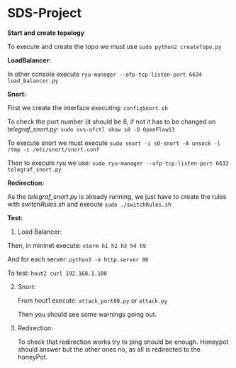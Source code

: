# SDS-Project

**Start and create topology**

To execute and create the topo we must use `sudo python2 createTopo.py`

**LoadBalancer:**

In other console execute `ryu-manager --ofp-tcp-listen-port 6634 load_balancer.py`

**Snort:**

First we create the interface executing: `configSnort.sh`

To check the port number (it should be 8, if not it has to be changed on *telegraf_snort.py*: `sudo ovs-ofctl show s0 -O OpenFlow13`

To execute snort we must execute `sudo snort -i s0-snort -A unsock -l /tmp -c /etc/snort/snort.conf`

Then to execute ryu we use: `sudo ryu-manager --ofp-tcp-listen-port 6633 telegraf_snort.py`

**Redirection:**

As the *telegraf_snort.py* is already running, we just have to create the rules with *switchRules.sh* and execute `sudo ./switchRules.sh`

**Test:**
1. Load Balancer:

  Then, in mininet execute:
  `xterm h1 h2 h3 h4 h5 `

  And for each server:
  `python3 -m http.server 80`

  To test: `hout2 curl 192.168.1.100`

2. Snort:
   
   From hout1 execute: `attack_port80.py` or `attack.py`

   Then you should see some warnings going out.

3. Redirection:

   To check that redirection works try to ping should be enough. Honeypot should answer but the other ones no, as all is redirected to the honeyPot.
